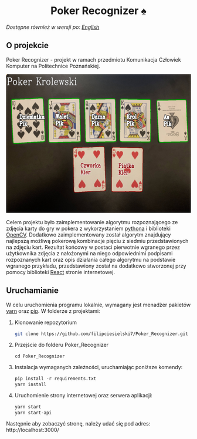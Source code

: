 <h1 align="center">
    Poker Recognizer ♠️
</h1>

_Dostępne również w wersji po: [English](README.md)_

## O projekcie

Poker Recognizer - projekt w ramach przedmiotu Komunikacja Człowiek Komputer na Politechnice Poznańskiej.

![obraz wynikowy](./public/result-sample.jpg)

Celem projektu było zaimplementowanie algorytmu rozpoznającego ze zdjęcia karty do gry w pokera z wykorzystaniem [pythona](https://www.python.org/) i biblioteki [OpenCV](https://opencv.org/). Dodatkowo zaimplementowany został algorytm znajdujący najlepszą możliwą pokerową kombinacje pięciu z siedmiu przedstawionych na zdjęciu kart. Rezultat końcowy w postaci pierwotnie wgranego przez użytkownika zdjęcia z nałożonymi na niego odpowiednimi podpisami rozpoznanych kart oraz opis działania całego algorytmu na podstawie wgranego przykładu, przedstawiony został na dodatkowo stworzonej przy pomocy biblioteki [React](https://reactjs.org/) stronie internetowej.

## Uruchamianie

W celu uruchomienia programu lokalnie, wymagany jest menadżer pakietów [yarn](https://yarnpkg.com/) oraz [pip](https://pypi.org/project/pip/). W folderze z projektami:

1. Klonowanie repozytorium
   ```sh
   git clone https://github.com/filipciesielski7/Poker_Recognizer.git
   ```
2. Przejście do folderu Poker_Recognizer
   ```
   cd Poker_Recognizer
   ```
3. Instalacja wymaganych zależności, uruchamiając poniższe komendy:
   ```
   pip install -r requirements.txt
   yarn install
   ```
4. Uruchomienie strony internetowej oraz serwera aplikacji:
   ```
   yarn start
   yarn start-api
   ```

Następnie aby zobaczyć stronę, należy udać się pod adres: http://localhost:3000/

